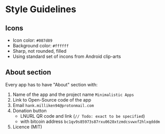 # Style Guidelines

## Icons
- Icon color: `#087d89`
- Background color: `#ffffff`
- Sharp, not rounded, filled
- Using standard set of incons from Android clip-arts

## About section
Every app has to have "About" section with:

1. Name of the app and the project name `Minimalistic Apps`
2. Link to Open-Source code of the app
3. Email `hank.milliken94@protonmail.com`
4. Donation button 
   * LNURL QR code and link (`// Todo: exact to be specified`)
   * with bitcoin address `bc1qv9s85973s87rxu0628xtzmdcsvwxf2hlxqdddm` 
6. Licence (MIT)
